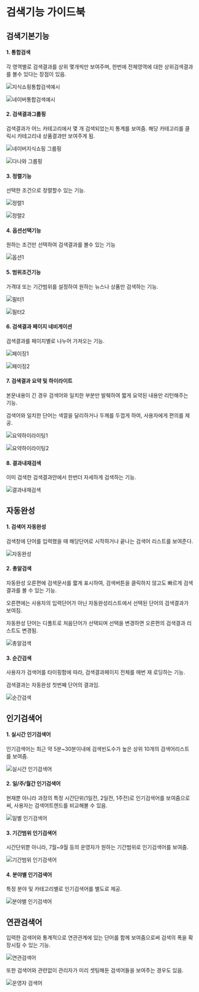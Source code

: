 # 검색기능 가이드북

## 검색기본기능


#### 1. 통합검색

각 영역별로 검색결과를 상위 몇개씩만 보여주며, 한번에 전체영역에 대한 상위검색결과를 볼수 있다는 장점이 있음.

![지식쇼핑통합검색예시](https://raw.githubusercontent.com/fastcat-co/fastcat-manuals/master/fastcatsearch/function-plan-guide/img/totalsearch2.png)

![네이버통합검색예시](https://raw.githubusercontent.com/fastcat-co/fastcat-manuals/master/fastcatsearch/function-plan-guide/img/totalsearch.png)


#### 2. 검색결과그룹핑

검색결과가 어느 카테고리에서 몇 개 검색되었는지 통계를 보여줌. 해당 카테고리를 클릭시 카테고리내 상품결과만 보여주게 됨.

![네이버지식쇼핑 그룹핑](https://raw.githubusercontent.com/fastcat-co/fastcat-manuals/master/fastcatsearch/function-plan-guide/img/naver-shopping-grouping.png)

![다나와 그룹핑](https://raw.githubusercontent.com/fastcat-co/fastcat-manuals/master/fastcatsearch/function-plan-guide/img/danawa-grouping.png)


#### 3. 정렬기능

선택한 조건으로 정렬할수 있는 기능.

![정렬1](https://raw.githubusercontent.com/fastcat-co/fastcat-manuals/master/fastcatsearch/function-plan-guide/img/rank1.png)

![정렬2](https://raw.githubusercontent.com/fastcat-co/fastcat-manuals/master/fastcatsearch/function-plan-guide/img/rank2.png)

#### 4. 옵션선택기능

원하는 조건만 선택하여 검색결과를 볼수 있는 기능

![옵션1](https://raw.githubusercontent.com/fastcat-co/fastcat-manuals/master/fastcatsearch/function-plan-guide/img/filter1.png)



#### 5. 범위조건기능

가격대 또는 기간범위를 설정하여 원하는 뉴스나 상품만 검색하는 기능.

![필터1](https://raw.githubusercontent.com/fastcat-co/fastcat-manuals/master/fastcatsearch/function-plan-guide/img/filter4.png)

![필터2](https://raw.githubusercontent.com/fastcat-co/fastcat-manuals/master/fastcatsearch/function-plan-guide/img/filter2.png)

#### 6. 검색결과 페이지 네비게이션

검색결과를 페이지별로 나누어 가져오는 기능.

![페이징1](https://raw.githubusercontent.com/fastcat-co/fastcat-manuals/master/fastcatsearch/function-plan-guide/img/pagenav1.png)

![페이징2](https://raw.githubusercontent.com/fastcat-co/fastcat-manuals/master/fastcatsearch/function-plan-guide/img/pagenav2.png)

#### 7. 검색결과 요약 및 하이라이트

본문내용이 긴 경우 검색어와 일치한 부분만 발췌하여 짧게 요약된 내용만 리턴해주는 기능.

검색어와 일치한 단어는 색깔을 달리하거나 두께를 두껍게 하여, 사용자에게 편의를 제공.

![요약하이라이팅1](https://raw.githubusercontent.com/fastcat-co/fastcat-manuals/master/fastcatsearch/function-plan-guide/img/sumhigh1.png)

![요약하이라이팅2](https://raw.githubusercontent.com/fastcat-co/fastcat-manuals/master/fastcatsearch/function-plan-guide/img/sumhigh2.png)

#### 8. 결과내재검색

이미 검색한 검색결과안에서 한번더 자세하게 검색하는 기능.

![결과내재검색](https://raw.githubusercontent.com/fastcat-co/fastcat-manuals/master/fastcatsearch/function-plan-guide/img/insearch.png)

## 자동완성


#### 1. 검색어 자동완성

검색창에 단어를 입력했을 때 해당단어로 시작하거나 끝나는 검색어 리스트를 보여준다.

![자동완성](https://raw.githubusercontent.com/fastcat-co/fastcat-manuals/master/fastcatsearch/function-plan-guide/img/autocomplete1.png)

#### 2. 총알검색

자동완성 오른편에 검색문서를 짧게 표시하여, 검색버튼을 클릭하지 않고도 빠르게 검색결과를 볼 수 있는 기능.

오른편에는 사용자의 입력단어가 아닌 자동완성리스트에서 선택된 단어의 검색결과가 보여짐.

자동완성 단어는 디폴트로 처음단어가 선택되며 선택을 변경하면 오른편의 검색결과 리스트도 변경됨.

![총알검색](https://raw.githubusercontent.com/fastcat-co/fastcat-manuals/master/fastcatsearch/function-plan-guide/img/bulletsearch.png)

#### 3. 순간검색

사용자가 검색어를 타이핑함에 따라, 검색결과페이지 전체를 매번 재 로딩하는 기능.

검색결과는 자동완성 첫번째 단어의 결과임.

![순간검색](https://raw.githubusercontent.com/fastcat-co/fastcat-manuals/master/fastcatsearch/function-plan-guide/img/instantsearch.png)


## 인기검색어

#### 1. 실시간 인기검색어

인기검색어는 최근 약 5분~30분이내에 검색빈도수가 높은 상위 10개의 검색어리스트를 보여줌.

![실시간 인기검색어](https://raw.githubusercontent.com/fastcat-co/fastcat-manuals/master/fastcatsearch/function-plan-guide/img/rt_popular_keyword.png)

#### 2. 일/주/월간 인기검색어

현재뿐 아니라 과정의 특정 시간단위(1일전, 2일전, 1주전)로 인기검색어를 보여줌으로써, 사용자는 검색어트렌드를 비교해볼 수 있음.

![일별 인기검색어](https://raw.githubusercontent.com/fastcat-co/fastcat-manuals/master/fastcatsearch/function-plan-guide/img/daily_popular_keyword.png)

#### 3. 기간범위 인기검색어

시간단위뿐 아니라, 7월~9월 등의 운영자가 원하는 기간범위로 인기검색어를 보여줌.

![기간범위 인기검색어](https://raw.githubusercontent.com/fastcat-co/fastcat-manuals/master/fastcatsearch/function-plan-guide/img/range_popular_keyword.png)

#### 4. 분야별 인기검색어

특정 분야 및 카테고리별로 인기검색어를 별도로 제공.

![분야별 인기검색어](https://raw.githubusercontent.com/fastcat-co/fastcat-manuals/master/fastcatsearch/function-plan-guide/img/cate_popular_keyword.png)

## 연관검색어

입력한 검색어와 통계적으로 연관관계에 있는 단어를 함께 보여줌으로써 검색의 폭을 확장시킬 수 있는 기능.

![연관검색어](https://raw.githubusercontent.com/fastcat-co/fastcat-manuals/master/fastcatsearch/function-plan-guide/img/relate_keyword.png)

또한 검색어와 관련없이 관리자가 미리 셋팅해둔 검색어들을 보여주는 경우도 있음.

![운영자 검색어](https://raw.githubusercontent.com/fastcat-co/fastcat-manuals/master/fastcatsearch/function-plan-guide/img/recom_keyword.png)
